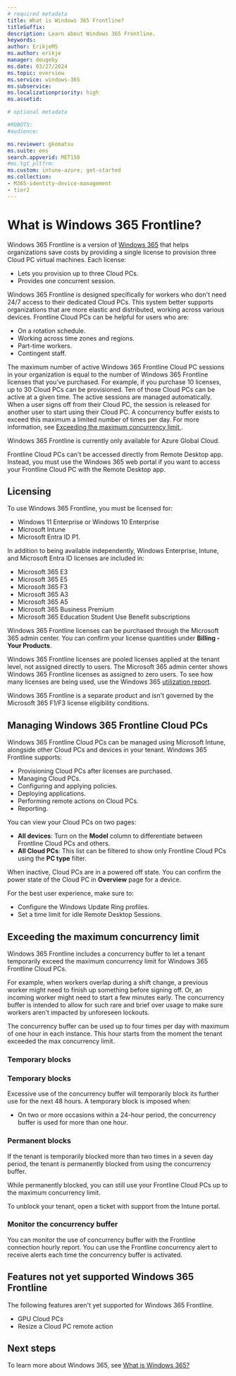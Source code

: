 ```yaml
---
# required metadata
title: What is Windows 365 Frontline?
titleSuffix:
description: Learn about Windows 365 Frontline.
keywords:
author: ErikjeMS  
ms.author: erikje
manager: dougeby
ms.date: 03/27/2024
ms.topic: overview
ms.service: windows-365
ms.subservice:
ms.localizationpriority: high
ms.assetid: 

# optional metadata

#ROBOTS:
#audience:

ms.reviewer: gkomatsu
ms.suite: ems
search.appverid: MET150
#ms.tgt_pltfrm:
ms.custom: intune-azure; get-started
ms.collection:
- M365-identity-device-management
- tier2
---
```


# What is Windows 365 Frontline?

Windows 365 Frontline is a version of [Windows 365](../overview.md) that helps organizations save costs by providing a single license to provision three Cloud PC virtual machines. Each license:

- Lets you provision up to three Cloud PCs.
- Provides one concurrent session.

Windows 365 Frontline is designed specifically for workers who don't need 24/7 access to their dedicated Cloud PCs. This system better supports organizations that are more elastic and distributed, working across various devices. Frontline Cloud PCs can be helpful for users who are:

- On a rotation schedule.
- Working across time zones and regions.
- Part-time workers.
- Contingent staff.

The maximum number of active Windows 365 Frontline Cloud PC sessions in your organization is equal to the number of Windows 365 Frontline licenses that you’ve purchased. For example, if you purchase 10 licenses, up to 30 Cloud PCs can be provisioned. Ten of those Cloud PCs can be active at a given time. The active sessions are managed automatically. When a user signs off from their Cloud PC, the session is released for another user to start using their Cloud PC. A concurrency buffer exists to exceed this maximum a limited number of times per day. For more information, see [Exceeding the maximum concurrency limit ](#exceeding-the-maximum-concurrency-limit).

Windows 365 Frontline is currently only available for Azure Global Cloud.

Frontline Cloud PCs can't be accessed directly from Remote Desktop app. Instead, you must use the Windows 365 web portal if you want to access your Frontline Cloud PC with the Remote Desktop app.

## Licensing

To use Windows 365 Frontline, you must be licensed for:

- Windows 11 Enterprise or Windows 10 Enterprise
- Microsoft Intune
- Microsoft Entra ID P1.

In addition to being available independently, Windows Enterprise, Intune, and Microsoft Entra ID licenses are included in:

- Microsoft 365 E3
- Microsoft 365 E5
- Microsoft 365 F3
- Microsoft 365 A3
- Microsoft 365 A5
- Microsoft 365 Business Premium
- Microsoft 365 Education Student Use Benefit subscriptions

Windows 365 Frontline licenses can be purchased through the Microsoft 365 admin center. You can confirm your license quantities under **Billing - Your Products**.

Windows 365 Frontline licenses are pooled licenses applied at the tenant level, not assigned directly to users. The Microsoft 365 admin center shows Windows 365 Frontline licenses as assigned to zero users. To see how many licenses are being used, use the Windows 365 [utilization report](report-cloud-pc-utilization.md).

Windows 365 Frontline is a separate product and isn't governed by the Microsoft 365 F1/F3 license eligibility conditions.

## Managing Windows 365 Frontline Cloud PCs

Windows 365 Frontline Cloud PCs can be managed using Microsoft Intune, alongside other Cloud PCs and devices in your tenant. Windows 365 Frontline supports:

- Provisioning Cloud PCs after licenses are purchased.
- Managing Cloud PCs.
- Configuring and applying policies.
- Deploying applications.
- Performing remote actions on Cloud PCs.
- Reporting.

You can view your Cloud PCs on two pages:

- **All devices**: Turn on the **Model** column to differentiate between Frontline Cloud PCs and others.
- **All Cloud PCs**: This list can be filtered to show only Frontline Cloud PCs using the **PC type** filter.

When inactive, Cloud PCs are in a powered off state. You can confirm the power state of the Cloud PC in **Overview** page for a device.

For the best user experience, make sure to:

- Configure the Windows Update Ring profiles.
- Set a time limit for idle Remote Desktop Sessions.

## Exceeding the maximum concurrency limit

Windows 365 Frontline includes a concurrency buffer to let a tenant temporarily exceed the maximum concurrency limit for Windows 365 Frontline Cloud PCs.

For example, when workers overlap during a shift change, a previous worker might need to finish up something before signing off. Or, an incoming worker might need to start a few minutes early. The concurrency buffer is intended to allow for such rare and brief over usage to make sure workers aren’t impacted by unforeseen lockouts.

The concurrency buffer can be used up to four times per day with maximum of one hour in each instance. This hour starts from the moment the tenant exceeded the max concurrency limit.

### Temporary blocks

### Temporary blocks

Excessive use of the concurrency buffer will temporarily block its further use for the next 48 hours. A temporary block is imposed when:

- On two or more occasions within a 24-hour period, the concurrency buffer is used for more than one hour.

### Permanent blocks

If the tenant is temporarily blocked more than two times in a seven day period, the tenant is permanently blocked from using the concurrency buffer.

While permanently blocked, you can still use your Frontline Cloud PCs up to the maximum concurrency limit.

To unblock your tenant, open a ticket with support from the Intune portal.

### Monitor the concurrency buffer

You can monitor the use of concurrency buffer with the Frontline connection hourly report. You can use the Frontline concurrency alert to receive alerts each time the concurrency buffer is activated.

## Features not yet supported Windows 365 Frontline

The following features aren't yet supported for Windows 365 Frontline.

- GPU Cloud PCs
- Resize a Cloud PC remote action

## Next steps

To learn more about Windows 365, see [What is Windows 365?](..\overview.md)
